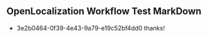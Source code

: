 ## OpenLocalization Workflow Test MarkDown
* 3e2b0464-0f39-4e43-9a79-e19c52bf4dd0 thanks!

<!--HONumber=Jul16_HO4-->


